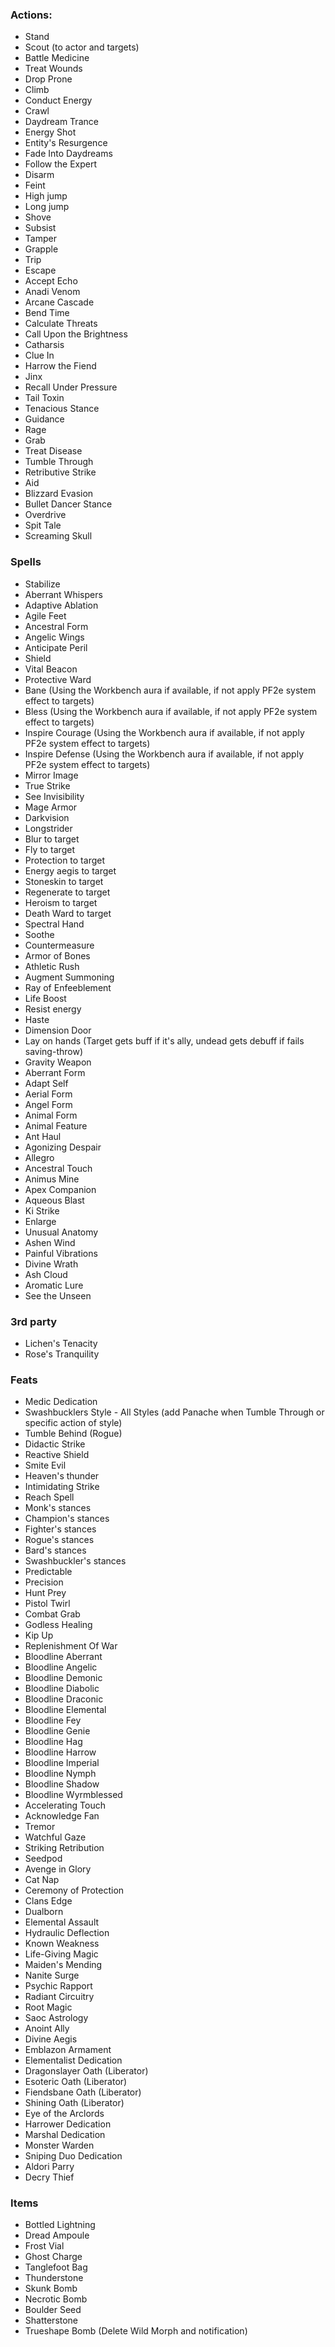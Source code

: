 ### Actions:

- Stand
- Scout (to actor and targets)
- Battle Medicine
- Treat Wounds
- Drop Prone
- Climb
- Conduct Energy
- Crawl
- Daydream Trance
- Energy Shot
- Entity's Resurgence
- Fade Into Daydreams
- Follow the Expert
- Disarm
- Feint
- High jump
- Long jump
- Shove
- Subsist
- Tamper
- Grapple
- Trip
- Escape
- Accept Echo
- Anadi Venom
- Arcane Cascade
- Bend Time
- Calculate Threats
- Call Upon the Brightness
- Catharsis
- Clue In
- Harrow the Fiend
- Jinx
- Recall Under Pressure
- Tail Toxin
- Tenacious Stance
- Guidance
- Rage
- Grab
- Treat Disease
- Tumble Through
- Retributive Strike
- Aid
- Blizzard Evasion
- Bullet Dancer Stance
- Overdrive
- Spit Tale
- Screaming Skull


### Spells

- Stabilize
- Aberrant Whispers
- Adaptive Ablation
- Agile Feet
- Ancestral Form
- Angelic Wings
- Anticipate Peril
- Shield
- Vital Beacon
- Protective Ward
- Bane (Using the Workbench aura if available, if not apply PF2e system effect to targets)
- Bless (Using the Workbench aura if available, if not apply PF2e system effect to targets)
- Inspire Courage (Using the Workbench aura if available, if not apply PF2e system effect to targets)
- Inspire Defense (Using the Workbench aura if available, if not apply PF2e system effect to targets)
- Mirror Image
- True Strike
- See Invisibility
- Mage Armor
- Darkvision
- Longstrider
- Blur to target
- Fly to target
- Protection to target
- Energy aegis to target
- Stoneskin to target
- Regenerate to target
- Heroism to target
- Death Ward to target
- Spectral Hand
- Soothe
- Countermeasure
- Armor of Bones
- Athletic Rush
- Augment Summoning
- Ray of Enfeeblement
- Life Boost
- Resist energy
- Haste
- Dimension Door
- Lay on hands (Target gets buff if it's ally, undead gets debuff if fails saving-throw)
- Gravity Weapon
- Aberrant Form
- Adapt Self
- Aerial Form
- Angel Form
- Animal Form
- Animal Feature
- Ant Haul
- Agonizing Despair
- Allegro
- Ancestral Touch
- Animus Mine
- Apex Companion
- Aqueous Blast
- Ki Strike
- Enlarge
- Unusual Anatomy
- Ashen Wind
- Painful Vibrations
- Divine Wrath
- Ash Cloud
- Aromatic Lure
- See the Unseen


### 3rd party

- Lichen's Tenacity 
- Rose's Tranquility

### Feats

- Medic Dedication
- Swashbucklers Style - All Styles (add Panache when Tumble Through or specific action of style)
- Tumble Behind (Rogue)
- Didactic Strike
- Reactive Shield
- Smite Evil
- Heaven's thunder
- Intimidating Strike
- Reach Spell
- Monk's stances
- Champion's stances
- Fighter's stances
- Rogue's stances
- Bard's stances
- Swashbuckler's stances
- Predictable
- Precision
- Hunt Prey
- Pistol Twirl
- Combat Grab
- Godless Healing
- Kip Up
- Replenishment Of War
- Bloodline Aberrant
- Bloodline Angelic
- Bloodline Demonic
- Bloodline Diabolic
- Bloodline Draconic
- Bloodline Elemental
- Bloodline Fey
- Bloodline Genie
- Bloodline Hag
- Bloodline Harrow
- Bloodline Imperial
- Bloodline Nymph
- Bloodline Shadow
- Bloodline Wyrmblessed
- Accelerating Touch
- Acknowledge Fan
- Tremor
- Watchful Gaze
- Striking Retribution
- Seedpod
- Avenge in Glory
- Cat Nap
- Ceremony of Protection
- Clans Edge
- Dualborn
- Elemental Assault
- Hydraulic Deflection
- Known Weakness
- Life-Giving Magic
- Maiden's Mending
- Nanite Surge
- Psychic Rapport
- Radiant Circuitry
- Root Magic
- Saoc Astrology
- Anoint Ally
- Divine Aegis
- Emblazon Armament
- Elementalist Dedication
- Dragonslayer Oath (Liberator)
- Esoteric Oath (Liberator)
- Fiendsbane Oath (Liberator)
- Shining Oath (Liberator)
- Eye of the Arclords
- Harrower Dedication
- Marshal Dedication
- Monster Warden
- Sniping Duo Dedication
- Aldori Parry
- Decry Thief

### Items

- Bottled Lightning
- Dread Ampoule
- Frost Vial
- Ghost Charge
- Tanglefoot Bag
- Thunderstone
- Skunk Bomb
- Necrotic Bomb
- Boulder Seed
- Shatterstone
- Trueshape Bomb (Delete Wild Morph and notification)